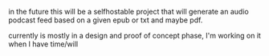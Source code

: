 in the future this will be a selfhostable project that will generate an audio podcast feed based on a given epub or txt and maybe pdf.

currently is mostly in a design and proof of concept phase, I'm working on it when I have time/will
